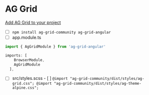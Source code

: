 # AG Grid

[Add AG Grid to your project](https://www.ag-grid.com/angular-data-grid/getting-started/#add-ag-grid-to-your-project-1)

-   [ ] `npm install ag-grid-community ag-grid-angular`
-   [ ] app.module.ts

```ts
import { AgGridModule } from 'ag-grid-angular'
```

```ts
imports: [
    BrowserModule,
    AgGridModule
  ],
```

-   [ ] src/styles.scss - [ ] `@import "ag-grid-community/dist/styles/ag-grid.css"; @import "ag-grid-community/dist/styles/ag-theme-alpine.css";`
